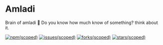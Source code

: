 # Amladi

Brain of amladi 🧠
Do you know how much know of something? think about it.

[![npm(scoped)](https://img.shields.io/badge/npm-v1.3.0-red)](https://www.npmjs.com/package/statistiken)
[![issues(scoped)](https://img.shields.io/github/issues/amladiorg/amladiserver)](https://github.com/amladiorg/amladiserver/issues)
[![forks(scoped)](https://img.shields.io/github/forks/amladiorg/amladiserver)](https://github.com/amladiorg/amladiserver)
[![stars(scoped)](https://img.shields.io/github/stars/amladiorg/amladiserver)](https://github.com/amladiorg/amladiserver)


